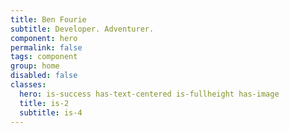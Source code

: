 ```yaml
---
title: Ben Fourie
subtitle: Developer. Adventurer.
component: hero
permalink: false
tags: component
group: home
disabled: false
classes:
  hero: is-success has-text-centered is-fullheight has-image
  title: is-2
  subtitle: is-4
---
```

